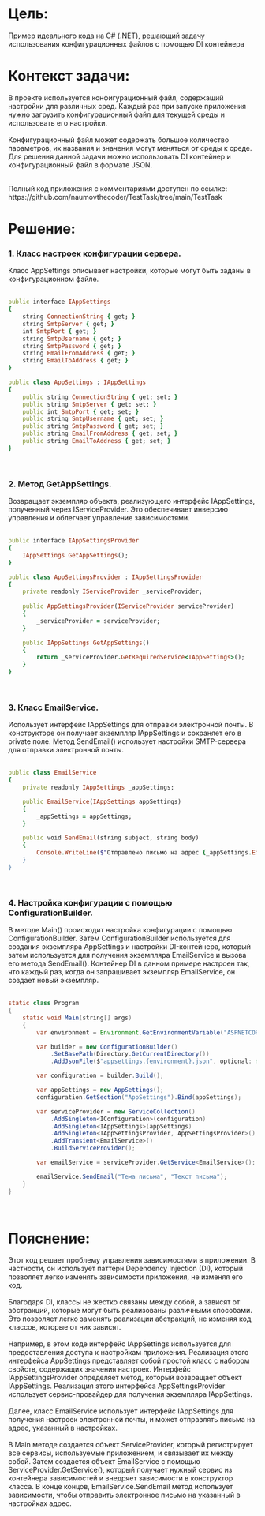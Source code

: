<h1>Цель: </h1>
Пример идеального кода на C# (.NET), решающий задачу использования конфигурационных файлов с помощью DI контейнера

<h1>Контекст задачи: </h1> 
В проекте используется конфигурационный файл, содержащий настройки для различных сред.  
Каждый раз при запуске приложения нужно загрузить конфигурационный файл для текущей среды и использовать его настройки.  </br></br>
Конфигурационный файл может содержать большое количество параметров, их названия и значения могут меняться от среды к среде. 
Для решения данной задачи можно использовать DI контейнер и конфигурационный файл в формате JSON. 
</br>
</br>
<p>Полный код приложения c комментариями доступен по ссылке: https://github.com/naumovthecoder/TestTask/tree/main/TestTask</p>
 
<h1>Решение: </h1>
<h3> 1. Класс настроек конфигурации сервера.</h3>
Класс AppSettings описывает настройки, которые могут быть заданы в конфигурационном файле.</br></br>

```rb
public interface IAppSettings
{
    string ConnectionString { get; }
    string SmtpServer { get; }
    int SmtpPort { get; }
    string SmtpUsername { get; }
    string SmtpPassword { get; }
    string EmailFromAddress { get; }
    string EmailToAddress { get; }
}
```
```rb
public class AppSettings : IAppSettings
{
    public string ConnectionString { get; set; }
    public string SmtpServer { get; set; }
    public int SmtpPort { get; set; }
    public string SmtpUsername { get; set; }
    public string SmtpPassword { get; set; }
    public string EmailFromAddress { get; set; }
    public string EmailToAddress { get; set; }
}
```


</br><h3>2. Метод GetAppSettings.</h3> 
Возвращает экземпляр объекта, реализующего интерфейс IAppSettings, полученный через IServiceProvider. Это обеспечивает инверсию управления и облегчает управление зависимостями. </br></br>

```rb
public interface IAppSettingsProvider
{
    IAppSettings GetAppSettings();
}
```
```rb
public class AppSettingsProvider : IAppSettingsProvider
{
    private readonly IServiceProvider _serviceProvider;
    
    public AppSettingsProvider(IServiceProvider serviceProvider)
    {
        _serviceProvider = serviceProvider;
    }

    public IAppSettings GetAppSettings()
    {
        return _serviceProvider.GetRequiredService<IAppSettings>();
    }
}
```


</br><h3>3. Класс EmailService.</h3> 
Использует интерфейс IAppSettings для отправки электронной почты. В конструкторе он получает экземпляр IAppSettings и сохраняет его в private поле. Метод SendEmail() использует настройки SMTP-сервера для отправки электронной почты. </br></br>

```rb
public class EmailService
{
    private readonly IAppSettings _appSettings;

    public EmailService(IAppSettings appSettings)
    {
        _appSettings = appSettings;
    }

    public void SendEmail(string subject, string body)
    {
        Console.WriteLine($"Отправлено письмо на адрес {_appSettings.EmailToAddress}");
    }
}
```


</br><h3>4. Настройка конфигурации с помощью ConfigurationBuilder.</h3>
В методе Main() происходит настройка конфигурации с помощью ConfigurationBuilder. Затем ConfigurationBuilder используется для создания экземпляра AppSettings и настройки DI-контейнера, который затем используется для получения экземпляра EmailService и вызова его метода SendEmail(). Контейнер DI в данном примере настроен так, что каждый раз, когда он запрашивает экземпляр EmailService, он создает новый экземпляр. </br></br>
 
```java
static class Program
{
    static void Main(string[] args)
    {
        var environment = Environment.GetEnvironmentVariable("ASPNETCORE_ENVIRONMENT");

        var builder = new ConfigurationBuilder()
            .SetBasePath(Directory.GetCurrentDirectory())
            .AddJsonFile($"appsettings.{environment}.json", optional: false, reloadOnChange: true);

        var configuration = builder.Build();

        var appSettings = new AppSettings();
        configuration.GetSection("AppSettings").Bind(appSettings);

        var serviceProvider = new ServiceCollection()
            .AddSingleton<IConfiguration>(configuration)
            .AddSingleton<IAppSettings>(appSettings)
            .AddSingleton<IAppSettingsProvider, AppSettingsProvider>()
            .AddTransient<EmailService>()
            .BuildServiceProvider();

        var emailService = serviceProvider.GetService<EmailService>();

        emailService.SendEmail("Тема письма", "Текст письма");
    }
}
```
 
 
</br><h1>Пояснение: </h1>
Этот код решает проблему управления зависимостями в приложении. В частности, он использует паттерн Dependency Injection (DI), который позволяет легко изменять зависимости приложения, не изменяя его код. 
</br></br>Благодаря DI, классы не жестко связаны между собой, а зависят от абстракций, которые могут быть реализованы различными способами. Это позволяет легко заменять реализации абстракций, не изменяя код классов, которые от них зависят. 
</br></br>Например, в этом коде интерфейс IAppSettings используется для предоставления доступа к настройкам приложения. Реализация этого интерфейса AppSettings представляет собой простой класс с набором свойств, содержащих значения настроек. Интерфейс IAppSettingsProvider определяет метод, который возвращает объект IAppSettings. Реализация этого интерфейса AppSettingsProvider использует сервис-провайдер для получения экземпляра IAppSettings. 
</br></br>Далее, класс EmailService использует интерфейс IAppSettings для получения настроек электронной почты, и может отправлять письма на адрес, указанный в настройках. 
</br></br>В Main методе создается объект ServiceProvider, который регистрирует все сервисы, используемые приложением, и связывает их между собой. Затем создается объект EmailService с помощью ServiceProvider.GetService<EmailService>(), который получает нужный сервис из контейнера зависимостей и внедряет зависимости в конструктор класса. В конце концов, EmailService.SendEmail метод использует зависимости, чтобы отправить электронное письмо на указанный в настройках адрес. 
 
